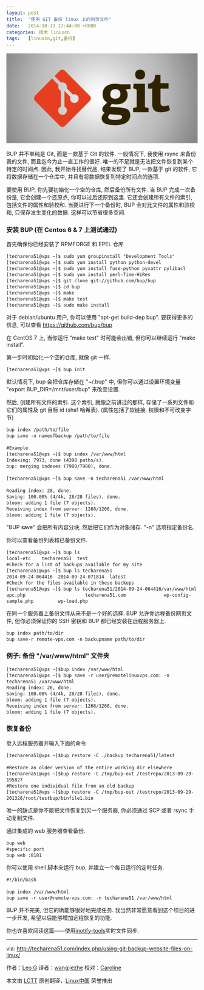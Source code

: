 ```yaml
---
layout: post
title:	"使用 GIT 备份 linux 上的网页文件"
date:	2014-10-13 17:44:00 +0800 
categories:	技术 linuxcn 
tags:	[linuxcn,git,备份]
---
```



![](/Asserts/Images/album/201410/13/174421ad1aqg349jzozpow.png)


BUP 并不单纯是 Git, 而是一款基于 Git 的软件. 一般情况下, 我使用 rsync 来备份我的文件, 而且迄今为止一直工作的很好. 唯一的不足就是无法把文件恢复到某个特定的时间点. 因此, 我开始寻找替代品, 结果发现了 BUP, 一款基于 git 的软件, 它将数据存储在一个仓库中, 并且有将数据恢复到特定时间点的选项.


要使用 BUP, 你先要初始化一个空的仓库, 然后备份所有文件. 当 BUP 完成一次备份是, 它会创建一个还原点, 你可以过后还原到这里. 它还会创建所有文件的索引, 包括文件的属性和验校和. 当要进行下一个备份时, BUP 会对比文件的属性和验校和, 只保存发生变化的数据. 这样可以节省很多空间.


### 安装 BUP (在 Centos 6 & 7 上测试通过)


首先确保你已经安装了 RPMFORGE 和 EPEL 仓库



```
[techarena51@vps ~]$ sudo yum groupinstall "Development Tools"
[techarena51@vps ~]$ sudo yum install python python-devel
[techarena51@vps ~]$ sudo yum install fuse-python pyxattr pylibacl
[techarena51@vps ~]$ sudo yum install perl-Time-HiRes
[techarena51@vps ~]$ git clone git://github.com/bup/bup
[techarena51@vps ~]$ cd bup
[techarena51@vps ~]$ make
[techarena51@vps ~]$ make test
[techarena51@vps ~]$ sudo make install

```

对于 debian/ubuntu 用户, 你可以使用 "apt-get build-dep bup". 要获得更多的信息, 可以查看 <https://github.com/bup/bup>


在 CentOS 7 上, 当你运行 "make test" 时可能会出错, 但你可以继续运行 "make install".


第一步时初始化一个空的仓库, 就像 git 一样.



```
[techarena51@vps ~]$ bup init

```

默认情况下, bup 会把仓库存储在 "~/.bup" 中, 但你可以通过设置环境变量 "export BUP\_DIR=/mnt/user/bup" 来改变设置.


然后, 创建所有文件的索引. 这个索引, 就像之前讲过的那样, 存储了一系列文件和它们的属性及 git 目标 id (sha1 哈希表). (属性包括了软链接, 权限和不可改变字节)



```
bup index /path/to/file
bup save -n nameofbackup /path/to/file

#Example
[techarena51@vps ~]$ bup index /var/www/html
Indexing: 7973, done (4398 paths/s).
bup: merging indexes (7980/7980), done.

[techarena51@vps ~]$ bup save -n techarena51 /var/www/html

Reading index: 28, done.
Saving: 100.00% (4/4k, 28/28 files), done.
bloom: adding 1 file (7 objects).
Receiving index from server: 1268/1268, done.
bloom: adding 1 file (7 objects).

```

"BUP save" 会把所有内容分块, 然后把它们作为对象储存. "-n" 选项指定备份名.


你可以查看备份列表和已备份文件.



```
[techarena51@vps ~]$ bup ls
local-etc    techarena51  test
#Check for a list of backups available for my site
[techarena51@vps ~]$ bup ls techarena51
2014-09-24-064416  2014-09-24-071814  latest
#Check for the files available in these backups
[techarena51@vps ~]$ bup ls techarena51/2014-09-24-064416/var/www/html
apc.php                      techarena51.com              wp-config-sample.php         wp-load.php

```

在同一个服务器上备份文件从来不是一个好的选择. BUP 允许你远程备份网页文件, 但你必须保证你的 SSH 密钥和 BUP 都已经安装在远程服务器上.



```
bup index path/to/dir
bup save-r remote-vps.com -n backupname path/to/dir

```

### 例子: 备份 "/var/www/html" 文件夹



```
[techarena51@vps ~]$bup index /var/www/html
[techarena51@vps ~]$ bup save -r user@remotelinuxvps.com: -n techarena51 /var/www/html
Reading index: 28, done.
Saving: 100.00% (4/4k, 28/28 files), done.
bloom: adding 1 file (7 objects).
Receiving index from server: 1268/1268, done.
bloom: adding 1 file (7 objects).

```

### 恢复备份


登入远程服务器并输入下面的命令



```
[techarena51@vps ~]$bup restore -C ./backup techarena51/latest

#Restore an older version of the entire working dir elsewhere
[techarena51@vps ~]$bup restore -C /tmp/bup-out /testrepo/2013-09-29-195827
#Restore one individual file from an old backup
[techarena51@vps ~]$bup restore -C /tmp/bup-out /testrepo/2013-09-29-201328/root/testbup/binfile1.bin

```

唯一的缺点是你不能把文件恢复到另一个服务器, 你必须通过 SCP 或者 rsync 手动复制文件.


通过集成的 web 服务器查看备份.



```
bup web
#specific port
bup web :8181

```

你可以使用 shell 脚本来运行 bup, 并建立一个每日运行的定时任务.



```
#!/bin/bash

bup index /var/www/html 
bup save -r user@remote-vps.com: -n techarena51 /var/www/html 

```

BUP 并不完美, 但它的确能够很好地完成任务. 我当然非常愿意看到这个项目的进一步开发, 希望以后能够增加远程恢复的功能.


你也许喜欢阅读这篇——使用[inotify-tools](http://techarena51.com/index.php/inotify-tools-example/)实时文件同步.




---


via: <http://techarena51.com/index.php/using-git-backup-website-files-on-linux/>


作者：[Leo G](http://techarena51.com/) 译者：[wangjiezhe](https://github.com/wangjiezhe) 校对：[Caroline](https://github.com/carolinewuyan)


本文由 [LCTT](https://github.com/LCTT/TranslateProject) 原创翻译，[Linux中国](http://linux.cn/) 荣誉推出

